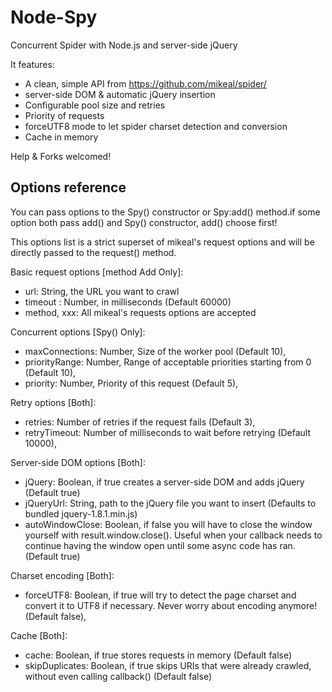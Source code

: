 Node-Spy
========

Concurrent Spider with Node.js and server-side jQuery

It features:
 * A clean, simple API from https://github.com/mikeal/spider/
 * server-side DOM & automatic jQuery insertion 
 * Configurable pool size and retries
 * Priority of requests
 * forceUTF8 mode to let spider charset detection and conversion
 * Cache in memory

Help & Forks welcomed!


Options reference
-----------------

You can pass options to the Spy() constructor  or Spy:add() method.if some option both pass add() and Spy() constructor, add() choose first!

This options list is a strict superset of mikeal's request options and will be directly passed to
the request() method.

Basic request options [method Add Only]:

 * url: String, the URL you want to crawl
 * timeout : Number, in milliseconds        (Default 60000)
 * method, xxx: All mikeal's requests options are accepted

Concurrent options [Spy() Only]:

 * maxConnections: Number, Size of the worker pool (Default 10),
 * priorityRange: Number, Range of acceptable priorities starting from 0 (Default 10),
 * priority: Number, Priority of this request (Default 5), 

Retry options [Both]:

 * retries: Number of retries if the request fails (Default 3),
 * retryTimeout: Number of milliseconds to wait before retrying (Default 10000),

Server-side DOM options [Both]:

 * jQuery: Boolean, if true creates a server-side DOM and adds jQuery (Default true)
 * jQueryUrl: String, path to the jQuery file you want to insert (Defaults to bundled jquery-1.8.1.min.js)
 * autoWindowClose: Boolean, if false you will have to close the window yourself with result.window.close(). Useful when your callback needs to continue having the window open until some async code has ran. (Default true)

Charset encoding [Both]:

 * forceUTF8: Boolean, if true will try to detect the page charset and convert it to UTF8 if necessary. Never worry about encoding anymore! (Default false),

Cache [Both]:    

 * cache: Boolean, if true stores requests in memory (Default false)
 * skipDuplicates: Boolean, if true skips URIs that were already crawled, without even calling callback() (Default false)
